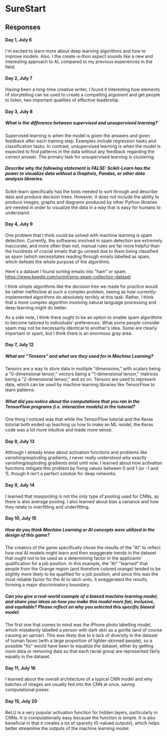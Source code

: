 # SureStart
## Responses
#### Day 1, July 6
I'm excited to learn more about deep learning algorithms and how to improve models. Also, I the create-a-thon aspect sounds like a new and interesting approach to AI, compared to my previous experiences in the field.
#### Day 2, July 7
Having been a long-time creative writer, I found it interesting how elements of storytelling can be used to create a compelling argument and get people to listen, two important qualities of effective leadership.
#### Day 3, July 8
##### What is the difference between supervised and unsupervised learning?
Supervised learning is when the model is given the answers and given feedback after each training step. Examples include regression tasks and classification tasks. In contrast, unsupervised learning is when the model is expected to find patterns in the data without any feedback regarding the correct answer. The primary task for unsupervised learning is clustering.
##### Describe why the following statement is FALSE: Scikit-Learn has the power to visualize data without a Graphviz, Pandas, or other data analysis libraries.
Scikit-learn specifically has the tools needed to sort through and describe data and produce decision trees. However, it does not include the ability to produce images; graphs and diagrams produced by other Python libraries are needed in order to visualize the data in a way that is easy for humans to understand.
#### Day 4, July 9
One problem that I think could be solved with machine learning is spam detection. Currently, the softwares involved in spam detection are extremely inaccurate, and more often than not, manual rules are far more helpful than the hundreds of crucial emails that go unread due to them being classified as spam (which necessitates reading through emails labelled as spam, which defeats the whole purpose of the algorithm).

Here's a dataset I found sorting emails into "ham" or spam. https://www.kaggle.com/uciml/sms-spam-collection-dataset

I think simple algorithms like the decision tree we made for practice would be rather ineffective at such a complex problem, seeing as how currently-implemented algorithms do absolutely terribly at this task. Rather, I think that a more complex algorithm involving natural language processing and deep learning might do better.

As a side note, I think there ought to be an option to enable spam algorithms to become tailored to individuals' preferences. What some people consider spam may not be necessarily identical to another's idea. Some are clearly important or spam, but I think there is an enormous gray area.

#### Day 7, July 12
##### What are “Tensors” and what are they used for in Machine Learning?
Tensors are a way to store data in multiple "dimensions," with scalars being a "0-dimensional tensor," vectors being a "1-dimensional tensor," matrices being a "2-dimensional tensor," and so on. Tensors are used to represent data, which can be used by machine learning libraries like TensorFlow to learn patterns.
##### What did you notice about the computations that you ran in the TensorFlow programs (i.e. interactive models) in the tutorial?
One thing I noticed was that while the TensorFlow tutorial and the Keras tutorial both ended up teaching us how to make an ML model, the Keras code was a lot more intuitive and made more sense.

#### Day 8, July 13
Although I already knew about activation functions and problems like vanishing/exploding gradients, I never really understood why exactly vanishing/exploding gradients exist until now. I learned about how activation functions mitigate this problem by fixing values between 0 and 1 (or -1 and 1), though it isn't a perfect solution for deep networks.

#### Day 9, July 14
I learned that maxpooling is not the only type of pooling used for CNNs, as there is also average pooling. I also learned about bias a variance and how they relate to overfitting and underfitting.

#### Day 10, July 15
##### How do you think Machine Learning or AI concepts were utilized in the design of this game?
The creators of the game specifically chose the results of the "AI" to reflect how real AI models might learn and then exaggerate trends in the dataset that ought not to be used as a determining factor in the applicants' qualification for a job position. In this example, the "AI" "learned" that people from the Orange region (and therefore colored orange) tended to be slightly more likely to be qualified for a job position, and since this was the most reliable factor for the AI to latch onto, it exaggerated the results, forming a major discriminatory boundary.

##### Can you give a real-world example of a biased machine learning model, and share your ideas on how you make this model more fair, inclusive, and equitable? Please reflect on why you selected this specific biased model.
The first one that comes to mind was the iPhone photo labelling model, which mistakenly labelled a person with dark skin as a gorilla (and of course causing an uproar). This was likely due to a lack of diversity in the dataset of human faces (with a large proportion of lighter-skinned people), so a possible "fix" would have been to equalize the dataset, either by getting more data or removing data so that each racial group are represented fairly equally in the dataset.

#### Day 11, July 16
I learned about the overall architecture of a typical CNN model and why batches of images are usually fed into the CNN at once, saving computational power.

#### Day 15, July 20
ReLU is a very popular activation function for hidden layers, particularly in CNNs. It is computationally easy because the function is simple. It is also beneficial in that it creates a lot of sparsity (0-valued outputs), which helps better streamline the outputs of the machine learning model.
